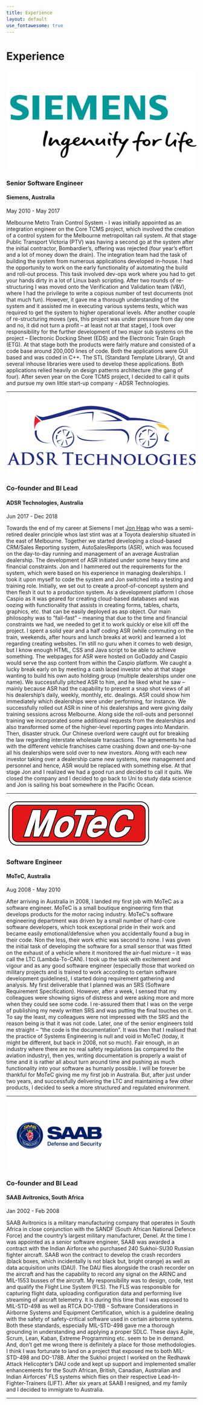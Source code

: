 ```yaml
---
title: Experience
layout: default
use_fontawesome: true
---
```


<!-- Experience -->
<h1 class="section-title">Experience</h1>

<div class="row content-row">
<div class="col-12 col-sm-4">
    <img src="images/siemens-plm-logo.png">
</div>
<div class="col-12 col-sm-8">
    <h3>Senior Software Engineer</h3>
	<h4>Siemens, Australia</h4>
    <p class="italic">May 2010 - May 2017</p>
    <p>
	Melbourne Metro Train Control System - 
	I was initially appointed as an integration engineer on the Core TCMS project, 
	which involved the creation of a control system for the Melbourne metropolitan rail system. 
	At that stage Public Transport Victoria (PTV) was having a second go at the system after the initial contractor, 
	Bombardier’s, offering was rejected (four year’s effort and a lot of money down the drain). 
	The integration team had the task of building the system from numerous applications developed in-house. 
	I had the opportunity to work on the early functionality of automating the build and roll-out process. 
	This task involved dev-ops work where you had to get your hands dirty in a lot of Linux bash scripting. 
	After two rounds of re-structuring I was moved onto the Verification and Validation team (V&V), 
	where I had the privilege to write a copious number of test documents (not that much fun). 
	However, it gave me a thorough understanding of the system and it assisted me in executing various systems tests, 
	which was required to get the system to higher operational levels. 
	After another couple of re-structuring moves (yes, this project was under pressure from day one and no, 
	it did not turn a profit – at least not at that stage), 
	I took over responsibility for the further development of two major sub systems on the project – 
	Electronic Docking Sheet (EDS) and the Electronic Train Graph (ETG). At that stage both the 
	products were fairly mature and consisted of a code base around 200,000 lines of code. 
	Both the applications were GUI based and was coded in C++. The STL 
	(Standard Template Library), Qt and several inhouse libraries were used to develop these applications. 
	Both applications relied heavily on design patterns architecture (the gang of four). 
	After seven year on the Core TCMS project, I decided to call it quits and pursue my own 
	little start-up company - ADSR Technologies. 
	</p>
</div>
</div>
<hr>

<div class="row content-row">
<div class="col-12 col-sm-4">
    <img src="images/ADSR fb4.png">
</div>
<div class="col-12 col-sm-8">
    <h3>Co-founder and BI Lead</h3>
    <h4>ADSR Technologies, Australia</h4>	
    <p class="italic">Jun 2017 - Dec 2018</p>
    <p>
		Towards the end of my career at Siemens I met <a href="https://www.linkedin.com/in/jon-heap-a61500a6/?originalSubdomain=au">Jon Heap</a> 
		who was a semi-retired dealer principle whos last 
		stint was at a Toyota dealership situated in the east of Melbourne. Together we started developing a cloud-based
		CRM/Sales Reporting system, AutoSalesReports (ASR), which was focused on the day-to-day running and management of
		an average Australian dealership. The development of ASR initiated under some heavy time and financial constraints.
		Jon and I hammered out the requirements for the system, which were based on his experience in managing dealerships. 
		I took it upon myself to code the system and Jon switched into a testing and training role. Initially, we set out to 
		create a proof-of-concept system and then flesh it out to a production system. As a development platform I chose Caspio 
		as it was geared for creating cloud-based databases and was oozing with functionality that assists in creating forms, 
		tables, charts, graphics, etc. that can be easily deployed as asp object. Our main philosophy was to ”fail-fast” –
		meaning that due to the time and financial constraints we had, we needed to get it to work quickly or else kill off the project. 
		I spent a solid year and a half coding ASR (while commuting on the train, weekends, after hours and lunch breaks at work)
		and learned a lot regarding creating websites. I’m still no guru when it comes to web design, but I know enough HTML,
		CSS and Java script to be able to achieve something. The webpages for ASR were hosted on GoDaddy and Caspio would serve
		the asp content from within the Caspio platform. 
		We caught a lucky break early on by meeting a cash laced investor who at that stage wanting to build
		his own auto holding group (multiple dealerships under one name). We successfully pitched ASR to him, 
		and he liked what he saw – mainly because ASR had the capability to present a snap shot views of all his
		dealership’s daily, weekly, monthly, etc. dealings. ASR could show him immediately which dealerships were under
		performing, for instance. We successfully rolled out ASR in nine of his dealerships and were giving daily training 
		sessions across Melbourne. Along side the roll-outs and personnel training we incorporated some additional requests 
		from the dealerships and also transformed some of the higher-level reporting pages into Mandarin. 
		Then, disaster struck. Our Chinese overlord were caught out for breaking the law regarding interstate
		wholesale transactions. The agreements he had with the different vehicle franchises came crashing down
		and one-by-one all his dealerships were sold over to new investors. Along with each new investor taking 
		over a dealership came new systems, new management and personnel and hence, ASR would be replaced with something else. 
		At that stage Jon and I realized we had a good run and decided to call it quits. We closed the company 
		and I decided to go back to Uni to study data science and Jon is sailing his boat somewhere in the Pacific Ocean.
	</p>
</div>
</div>
<hr>

<div class="row content-row">
<div class="col-12 col-sm-4">
    <img src="images/Motec.png">
</div>
<div class="col-12 col-sm-8">
    <h3>Software Engineer</h3>
    <h4>MoTeC, Australia</h4>	
    <p class="italic">Aug 2008 - May 2010</p>
    <p>
		After arriving in Australia in 2008, I landed my first job with MoTeC as a software engineer. 
		MoTeC is a small boutique engineering firm that develops products for the motor racing industry. 
		MoTeC’s software engineering department was driven by a small number of hard-core software developers, 
		which took exceptional pride in their work and became easily emotional/defensive when you accidentally 
		found a bug in their code. Non the less, their work ethic was second to none. 
		I was given the initial task of developing the software for a small sensor that was fitted on the 
		exhaust of a vehicle where it monitored the air-fuel mixture – it was call the LTC (Lambda-To-CAN). 
		I took up the task with excitement and vigour and as any good software engineer 
		(especially those that worked on military projects and is trained to work according to certain 
		software development guidelines), I started doing requirement gathering and analysis. 
		My first deliverable that I planned was an SRS (Software Requirement Specification). 
		However, after a week, I sensed that my colleagues were showing signs of distress and 
		were asking more and more when they could see some code. I re-assured them that I was on the 
		verge of publishing my newly written SRS and was putting the final touches on it. 
		To say the least, my colleagues were not impressed with the SRS and the reason being 
		is that it was not code. Later, one of the senior engineers told me straight – 
		“the code is the documentation”. It was then that I realised that the practice of 
		Systems Engineering is null and void in MoTeC (today, it might be different, but back in 
		2008, not so much). Fair enough, in an industry where there are no real safety regulations 
		(as compared to the aviation industry), then yes, writing documentation is properly a waist 
		of time and it is rather all about turn around time and pushing as much functionality into 
		your software as humanly possible. I will be forever be thankful for MoTeC giving me my first 
		job in Australia. But, after just under two years, and successfully delivering the LTC and 
		maintaining a few other products, I decided to seek a more structured and regulated environment. 
	</p>
</div>
</div>
<hr>


<div class="row content-row">
<div class="col-12 col-sm-4">
    <img src="images/SAAB.png">
</div>
<div class="col-12 col-sm-8">
    <h3>Co-founder and BI Lead</h3>
    <h4>SAAB Avitronics, South Africa</h4>	
    <p class="italic">Jan 2002 - Feb 2008</p>
    <p>
		SAAB Avitronics is a military manufacturing company that operates in South Africa in close conjunction with the SANDF 
		(South African National Defence Force) and the country’s largest military manufacturer, Denel. At the time I was appointed
		as a senior software engineer, SAAB was awarded a contract with the Indian Airforce who purchased 240 Sukhoi-SU30 Russian
		fighter aircraft. SAAB won the contract to develop the crash recorders (black boxes, which incidentally is not black but,
		bright orange) as well as data acquisition units (DAU). The DAU flies alongside the crash recorder on the aircraft and has
		the capability to record any signal on the ARINC and MIL-1553 busses of the aircraft. My responsibility was to design, code,
		test and qualify the Flight Line System (FLS). The FLS was responsible for capturing flight data, uploading configuration data
		and performing live streaming of aircraft telemetry. It is during this time that I was exposed to MIL-STD-498 as well as 
		RTCA DO-178B - Software Considerations in Airborne Systems and Equipment Certification, which is a guideline dealing with 
		the safety of safety-critical software used in certain airborne systems. Both these standards, especially MIL-STD-498 gave
		me a thorough grounding in understanding and applying a proper SDLC. These days Agile, Scrum, Lean, Kaban, Extreme Programming etc.
		seem to be in demand. And, don’t get me wrong there is definitely a place for those methodologies. I think I was fortunate to 
		land on a project that exposed me to both MIL-STD-498 and DO-178B. After the Sukhoi project I worked on the Redhawk Attack Helicopter’s
		DAU code and kept up support and implemented smaller enhancements for the South African, British, Canadian, Australian and Indian 
		Airforces’ FLS systems which flies on their respective Lead-In-Fighter-Trainers (LIFT). After six years at SAAB I resigned,
		and my family and I decided to immigrate to Australia.
	</p>
</div>
</div>
<hr>



